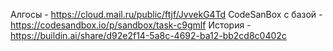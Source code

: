Алгосы - https://cloud.mail.ru/public/ftjf/JvvekG4Td
CodeSanBox с базой - https://codesandbox.io/p/sandbox/task-c9gmlf
История - https://buildin.ai/share/d92e2f14-5a8c-4692-ba12-bb2cd8c0402c